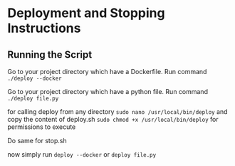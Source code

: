 # Deployment and Stopping Instructions

## Running the Script

Go to your project directory which have a Dockerfile. 
Run command `./deploy --docker`

<!-- ## Stopping the Sript

Go to your projecct directory which have a Dockerfile. 
Run command `stop` -->

Go to your project directory which have a python file. 
Run command `./deploy file.py`


for calling deploy from any directory
`sudo nano /usr/local/bin/deploy`  and copy the content of deploy.sh
`sudo chmod +x /usr/local/bin/deploy` for permissions to execute

Do same for stop.sh

now simply run `deploy --docker` or `deploy file.py`